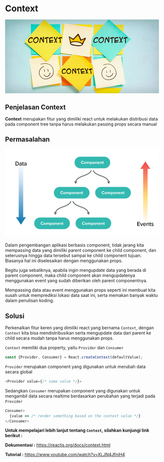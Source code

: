 # Context

![context](context.png)

## Penjelasan Context

**Context** merupakan fitur yang dimiliki react untuk melakukan distribusi data pada component tree tanpa harus melakukan passing props secara manual

## Permasalahan

![components tree](components-tree.png)

Dalam pengembangan aplikasi berbasis component, tidak jarang kita mempassing data yang dimiliki parent component ke child component, dan seterusnya hingga data tersebut sampai ke child component tujuan. Biasanya hal ini diselesaikan dengan menggunakan props.

Begitu juga sebaliknya, apabila ingin mengupdate data yang berada di parent component, maka child component akan mengupdatenya menggunakan event yang sudah diberikan oleh parent componentnya.

Mempassing data atau event menggunakan props seperti ini membuat kita susah untuk memprediksi lokasi data saat ini, serta memakan banyak waktu dalam penulisan koding.

## Solusi

Perkenalkan fitur keren yang dimiliki react yang bernama `Context`, dengan `Context` kita bisa mendistribusikan serta mengupdate data dari parent ke child secara mudah tanpa harus menggunakan props.

`Context` memiliki dua property, yaitu `Provider` dan `Consumer`

```Javascript
const {Provider, Consumer} = React.createContext(defaultValue);
```

`Provider` merupakan component yang digunakan untuk merubah data secara global

```Javascript
<Provider value={/* some value */}>
```

Sedangkan `Consumer` merupakan component yang digunakan untuk mengambil data secara realtime berdasarkan perubahan yang terjadi pada `Provider`

```Javascript
Consumer>
  {value => /* render something based on the context value */}
</Consumer>
```

**Untuk mempelajari lebih lanjut tentang `Context`, silahkan kunjungi link berikut :**

**Dokumentasi :** https://reactjs.org/docs/context.html

**Tutorial :** https://www.youtube.com/watch?v=XLJN4JfniH4
